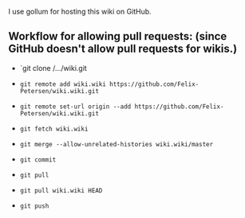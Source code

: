 I use gollum for hosting this wiki on GitHub.

## Workflow for allowing pull requests: (since GitHub doesn't allow pull requests for wikis.)

* `git clone /.../wiki.git
* `git remote add wiki.wiki https://github.com/Felix-Petersen/wiki.wiki.git`
* `git remote set-url origin --add https://github.com/Felix-Petersen/wiki.wiki.git`
* `git fetch wiki.wiki`
* `git merge --allow-unrelated-histories wiki.wiki/master`
* `git commit`

* `git pull`
* `git pull wiki.wiki HEAD`
* `git push`